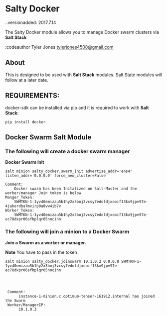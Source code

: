 # Salty Docker

..versionadded: 2017.7.14

The Salty Docker module allows you to manage Docker swarm clusters via **Salt Stack**

:codeauthor Tyler Jones <tylerjones4508@gmail.com>


## About


This is designed to be used with **Salt Stack** modules. Salt State modules will follow at a later date.

## REQUIREMENTS:


docker-sdk can be installed via pip and it is required to work with **Salt Stack**:


``pip install docker``


## Docker Swarm Salt Module



### The following will create a docker swarm manager

**Docker Swarm Init**



``salt minion salty_docker.swarm_init advertise_addr='ens4' listen_addr='0.0.0.0' force_new_cluster=False``




    Comment:
        Docker swarm has been Initalized on Salt-Master and the worker/manager Join token is below
    Manger_Token:
        SWMTKN-1-1yv40emizau5b1hy2x3boj3vcsy7edoldjxooif13kx9jpv97e-4jakordba7mvirp0a8vw4ib7v
    Worker_Token:
        SWMTKN-1-1yv40emizau5b1hy2x3boj3vcsy7edoldjxooif13kx9jpv97e-ec78dxpr06sfhplqr05nncihn




### The following will join a minion to a Docker Swarm

**Join a Swarm as a worker or manager.**

**Note** You have to pass in the token



    salt minion salty_docker.joinswarm 10.1.0.2 0.0.0.0 SWMTKN-1-1yv40emizau5b1hy2x3boj3vcsy7edoldjxooif13kx9jpv97e-ec78dxpr06sfhplqr05nncihn




     Comment:
          instance-1-minion.c.optimum-tensor-161912.internal has joined the Swarm
     Worker/ManagerIP:
          10.1.0.3
